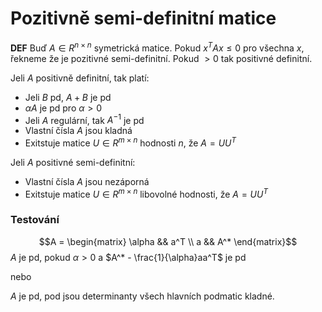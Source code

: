 # Pozitivně semi-definitní matice

**DEF** Buď $A \in R^{n \times n}$ symetrická matice. Pokud $x^TAx \leq 0$ pro všechna $x$, řekneme že je pozitivné semi-definitní. Pokud $>0$ tak positivné definitní.

Jeli $A$ positivně definitní, tak platí:

* Jeli $B$ pd, $A+B$ je pd
* $\alpha A$ je pd pro $\alpha >0$
* Jeli $A$ regulární, tak $A^{-1}$ je pd 
* Vlastní čísla $A$ jsou kladná
* Exitstuje matice $U \in R^{m \times n}$ hodnosti $n$, že $A = UU^T$

Jeli $A$ positivné semi-definitní:

* Vlastní čísla $A$ jsou nezáporná
* Exitstuje matice $U \in R^{m \times n}$ libovolné hodnosti, že $A = UU^T$


### Testování

$$A = \begin{matrix} \alpha && a^T \\ a && A^* \end{matrix}$$
$A$ je pd, pokud $\alpha > 0$ a $A^* - \frac{1}{\alpha}aa^T$ je pd

nebo

$A$ je pd, pod jsou determinanty všech hlavních podmatic kladné.


